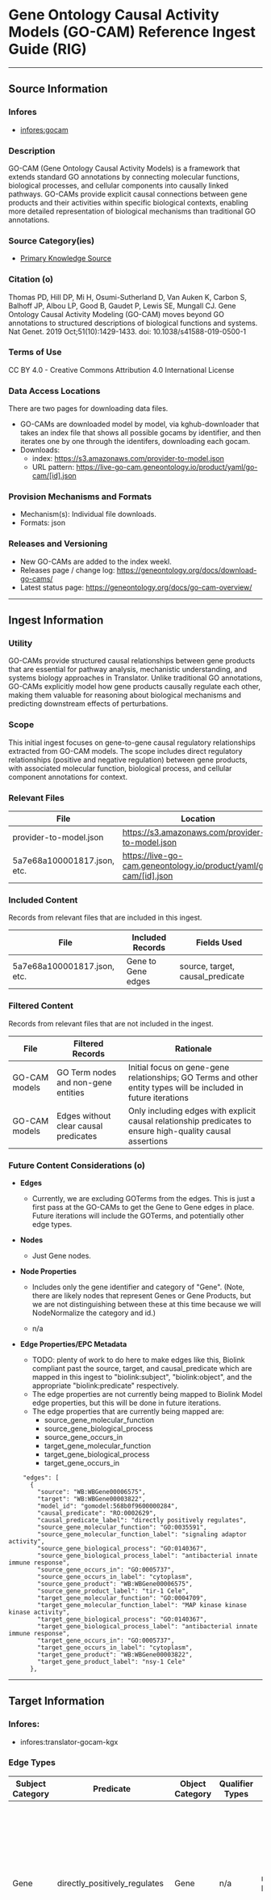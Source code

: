 # Gene Ontology Causal Activity Models (GO-CAM) Reference Ingest Guide (RIG)

---------------

## Source Information

### Infores
 - [infores:gocam](https://w3id.org/information-resource-registry/gocam)

### Description
GO-CAM (Gene Ontology Causal Activity Models) is a framework that extends standard GO annotations by connecting molecular functions, biological processes, and cellular components into causally linked pathways. GO-CAMs provide explicit causal connections between gene products and their activities within specific biological contexts, enabling more detailed representation of biological mechanisms than traditional GO annotations.
### Source Category(ies)
- [Primary Knowledge Source](https://biolink.github.io/biolink-model/primary_knowledge_source/)   

### Citation (o)
Thomas PD, Hill DP, Mi H, Osumi-Sutherland D, Van Auken K, Carbon S, Balhoff JP, Albou LP, Good B, Gaudet P, Lewis SE, Mungall CJ. Gene Ontology Causal Activity Modeling (GO-CAM) moves beyond GO annotations to structured descriptions of biological functions and systems. Nat Genet. 2019 Oct;51(10):1429-1433. doi: 10.1038/s41588-019-0500-1
### Terms of Use
CC BY 4.0 - Creative Commons Attribution 4.0 International License
### Data Access Locations
There are two pages for downloading data files.
 - GO-CAMs are downloaded model by model, via kghub-downloader that takes an index file that shows all possible
gocams by identifier, and then iterates one by one through the identifers, downloading each gocam. 
 - Downloads: 
   - index: https://s3.amazonaws.com/provider-to-model.json
   - URL pattern: https://live-go-cam.geneontology.io/product/yaml/go-cam/[id].json
 
### Provision Mechanisms and Formats
- Mechanism(s): Individual file downloads.
- Formats: json
   
### Releases and Versioning
 - New GO-CAMs are added to the index weekl.
 - Releases page / change log: https://geneontology.org/docs/download-go-cams/
 - Latest status page: https://geneontology.org/docs/go-cam-overview/

----------------

## Ingest Information
    
### Utility
GO-CAMs provide structured causal relationships between gene products that are essential for pathway analysis, mechanistic understanding, and systems biology approaches in Translator. Unlike traditional GO annotations, GO-CAMs explicitly model how gene products causally regulate each other, making them valuable for reasoning about biological mechanisms and predicting downstream effects of perturbations.
### Scope
This initial ingest focuses on gene-to-gene causal regulatory relationships extracted from GO-CAM models. The scope includes direct regulatory relationships (positive and negative regulation) between gene products, with associated molecular function, biological process, and cellular component annotations for context.
### Relevant Files

  | File                        | Location | Description          |
  |-----------------------------|----------|----------------------|
  | provider-to-model.json      | https://s3.amazonaws.com/provider-to-model.json | index file of models |
  | 5a7e68a100001817.json, etc. | https://live-go-cam.geneontology.io/product/yaml/go-cam/[id].json | each model individually                     | 
  
### Included Content
Records from relevant files that are included in this ingest.

  | File | Included Records   | Fields Used                      | 
  |----------|--------------------|----------------------------------|
  | 5a7e68a100001817.json, etc.   | Gene to Gene edges | source, target, causal_predicate |

### Filtered Content
Records from relevant files that are not included in the ingest.

  | File | Filtered Records | Rationale |
  |----------|----------|----------|
  | GO-CAM models | GO Term nodes and non-gene entities | Initial focus on gene-gene relationships; GO Terms and other entity types will be included in future iterations |
  | GO-CAM models | Edges without clear causal predicates | Only including edges with explicit causal relationship predicates to ensure high-quality causal assertions |
### Future Content Considerations (o)

- **Edges**
  - Currently, we are excluding GOTerms from the edges.  This is just a first pass at the GO-CAMs to get the
    Gene to Gene edges in place.  Future iterations will include the GOTerms, and potentially other edge types. 

- **Nodes**
  - Just Gene nodes.

- **Node Properties**
  - Includes only the gene identifier and category of "Gene". (Note, there are likely nodes that represent Genes or Gene
Products, but we are not distinguishing between these at this time because we will NodeNormalize the category and id.)

  - n/a
    
- **Edge Properties/EPC Metadata**
  - TODO: plenty of work to do here to make edges like this, Biolink compliant past the source, target, and causal_predicate
which are mapped in this ingest to "biolink:subject", "biolink:object", and the appropriate "biolink:predicate" respectively.
  - The edge properties are not currently being mapped to Biolink Model edge properties, but this will be done in future iterations.
  - The edge properties that are currently being mapped are:
    - source_gene_molecular_function
    - source_gene_biological_process
    - source_gene_occurs_in
    - target_gene_molecular_function
    - target_gene_biological_process
    - target_gene_occurs_in
```text
    "edges": [
      {
        "source": "WB:WBGene00006575",
        "target": "WB:WBGene00003822",
        "model_id": "gomodel:568b0f9600000284",
        "causal_predicate": "RO:0002629",
        "causal_predicate_label": "directly positively regulates",
        "source_gene_molecular_function": "GO:0035591",
        "source_gene_molecular_function_label": "signaling adaptor activity",
        "source_gene_biological_process": "GO:0140367",
        "source_gene_biological_process_label": "antibacterial innate immune response",
        "source_gene_occurs_in": "GO:0005737",
        "source_gene_occurs_in_label": "cytoplasm",
        "source_gene_product": "WB:WBGene00006575",
        "source_gene_product_label": "tir-1 Cele",
        "target_gene_molecular_function": "GO:0004709",
        "target_gene_molecular_function_label": "MAP kinase kinase kinase activity",
        "target_gene_biological_process": "GO:0140367",
        "target_gene_biological_process_label": "antibacterial innate immune response",
        "target_gene_occurs_in": "GO:0005737",
        "target_gene_occurs_in_label": "cytoplasm",
        "target_gene_product": "WB:WBGene00003822",
        "target_gene_product_label": "nsy-1 Cele"
      },
```

  
-----------------

##  Target Information

### Infores:
 - infores:translator-gocam-kgx
   
### Edge Types

|  Subject Category |  Predicate | Object Category | Qualifier Types |  AT / KL  | Edge Properties | UI Explanation |
|----------|----------|----------|----------|----------|---------|----------|
| Gene | directly_positively_regulates | Gene  |  n/a  |  manual_agent, knowledge_assertion  | model_id, source_gene_molecular_function, source_gene_biological_process, source_gene_occurs_in, target_gene_molecular_function, target_gene_biological_process, target_gene_occurs_in |  GO-CAM models provide explicit causal relationships where one gene product directly positively regulates another gene product's activity. |
| Gene | directly_negatively_regulates | Gene  |  n/a  |  manual_agent, knowledge_assertion  | model_id, source_gene_molecular_function, source_gene_biological_process, source_gene_occurs_in, target_gene_molecular_function, target_gene_biological_process, target_gene_occurs_in |  GO-CAM models provide explicit causal relationships where one gene product directly negatively regulates another gene product's activity. |
| Gene | positively_regulates | Gene  |  n/a  |  manual_agent, knowledge_assertion  | model_id, source_gene_molecular_function, source_gene_biological_process, source_gene_occurs_in, target_gene_molecular_function, target_gene_biological_process, target_gene_occurs_in |  GO-CAM models provide causal relationships where one gene product positively regulates another gene product's activity, potentially through indirect mechanisms. |
| Gene | negatively_regulates | Gene  |  n/a  |  manual_agent, knowledge_assertion  | model_id, source_gene_molecular_function, source_gene_biological_process, source_gene_occurs_in, target_gene_molecular_function, target_gene_biological_process, target_gene_occurs_in |  GO-CAM models provide causal relationships where one gene product negatively regulates another gene product's activity, potentially through indirect mechanisms. |

**Additional Notes/Rationale (o)**:
- GO-CAM predicates are mapped to Biolink regulation predicates based on the causal relationship types defined in the Relation Ontology (RO)
- All edges are manual agent knowledge assertions as GO-CAMs are manually curated models of biological mechanisms
- Edge properties preserve the functional context (molecular function, biological process, cellular component) for both source and target genes
   
### Node Types

High-level Biolink categories of nodes produced from this ingest as assigned by ingestors are listed below - however downstream normalization of node identifiers may result in new/different categories ultimately being assigned.

| Biolink Category |  Source Identifier Type(s) | Notes |
|------------------|----------------------------|--------|
| Gene |  UniProtKB, WormBase, FlyBase, SGD, MGI, etc.  | Gene identifiers from various model organism databases |

### Future Modeling Considerations (o)
- Consider including GO Term nodes and their relationships to genes in future iterations
- Evaluate modeling of complex regulatory cascades and multi-step pathways
- Assess integration with other pathway databases and resources


-----------------

## Provenance Information

### Ingest Contributors
- **Sierra Moxon**: code, model development
- **Matthew Brush**: data modeling, domain expertise

### Artifacts (o)
- [Ingest Survey](https://docs.google.com/spreadsheets/d/1R9z-vywupNrD_3ywuOt_sntcTrNlGmhiUWDXUdkPVpM/edit?gid=0#gid=0)

### Additional Notes (o)
